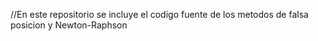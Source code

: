 //En este repositorio se incluye el codigo fuente de los metodos de falsa posicion y Newton-Raphson
